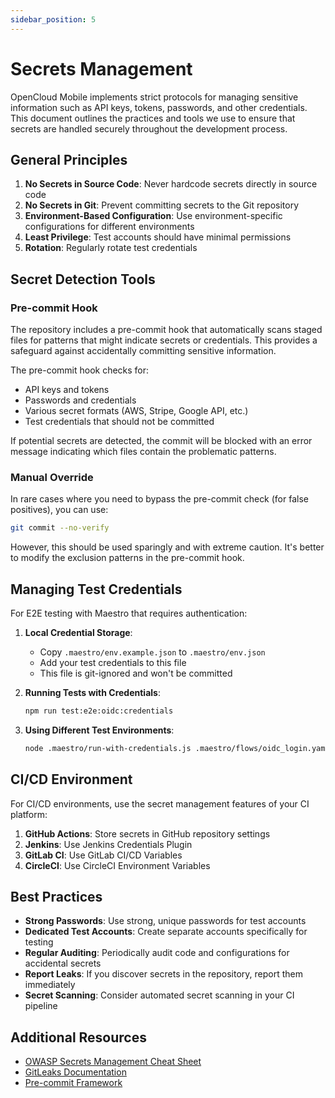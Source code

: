 ```yaml
---
sidebar_position: 5
---
```


# Secrets Management

OpenCloud Mobile implements strict protocols for managing sensitive information such as API keys, tokens, passwords, and other credentials. This document outlines the practices and tools we use to ensure that secrets are handled securely throughout the development process.

## General Principles

1. **No Secrets in Source Code**: Never hardcode secrets directly in source code
2. **No Secrets in Git**: Prevent committing secrets to the Git repository
3. **Environment-Based Configuration**: Use environment-specific configurations for different environments 
4. **Least Privilege**: Test accounts should have minimal permissions
5. **Rotation**: Regularly rotate test credentials

## Secret Detection Tools

### Pre-commit Hook

The repository includes a pre-commit hook that automatically scans staged files for patterns that might indicate secrets or credentials. This provides a safeguard against accidentally committing sensitive information.

The pre-commit hook checks for:
- API keys and tokens
- Passwords and credentials
- Various secret formats (AWS, Stripe, Google API, etc.)
- Test credentials that should not be committed

If potential secrets are detected, the commit will be blocked with an error message indicating which files contain the problematic patterns.

### Manual Override

In rare cases where you need to bypass the pre-commit check (for false positives), you can use:

```bash
git commit --no-verify
```

However, this should be used sparingly and with extreme caution. It's better to modify the exclusion patterns in the pre-commit hook.

## Managing Test Credentials

For E2E testing with Maestro that requires authentication:

1. **Local Credential Storage**: 
   - Copy `.maestro/env.example.json` to `.maestro/env.json`
   - Add your test credentials to this file
   - This file is git-ignored and won't be committed

2. **Running Tests with Credentials**:
   ```bash
   npm run test:e2e:oidc:credentials
   ```

3. **Using Different Test Environments**:
   ```bash
   node .maestro/run-with-credentials.js .maestro/flows/oidc_login.yaml development
   ```

## CI/CD Environment

For CI/CD environments, use the secret management features of your CI platform:

1. **GitHub Actions**: Store secrets in GitHub repository settings
2. **Jenkins**: Use Jenkins Credentials Plugin
3. **GitLab CI**: Use GitLab CI/CD Variables
4. **CircleCI**: Use CircleCI Environment Variables

## Best Practices

- **Strong Passwords**: Use strong, unique passwords for test accounts
- **Dedicated Test Accounts**: Create separate accounts specifically for testing
- **Regular Auditing**: Periodically audit code and configurations for accidental secrets
- **Report Leaks**: If you discover secrets in the repository, report them immediately
- **Secret Scanning**: Consider automated secret scanning in your CI pipeline

## Additional Resources

- [OWASP Secrets Management Cheat Sheet](https://cheatsheetseries.owasp.org/cheatsheets/Secrets_Management_Cheat_Sheet.html)
- [GitLeaks Documentation](https://github.com/zricethezav/gitleaks)
- [Pre-commit Framework](https://pre-commit.com/)